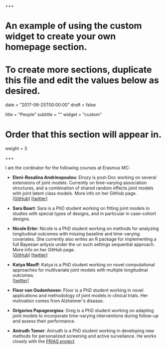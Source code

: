 +++
# An example of using the custom widget to create your own homepage section.
# To create more sections, duplicate this file and edit the values below as desired.

date = "2017-06-25T00:00:00"
draft = false

title = "People"
subtitle = ""
widget = "custom"

# Order that this section will appear in.
weight = 3

+++

I am the cordinator for the following courses at Erasmus MC:

- **Eleni-Rosalina Andrinopoulou**: Elrozy is post-Doc working on several extensions of joint models. Currently on time-varying association structures, and a combination of shared random effects joint models with joint latent class models. More info on her GitHub page.  
[[GitHub](https://github.com/ERandrinopoulou)]
[[twitter](https://twitter.com/ERandrinopoulou)]

- **Sara Baart**: Sara is a PhD student working on fitting joint models in studies with special types of designs, and in particular in case-cohort designs.

- **Nicole Erler**: Nicole is a PhD student working on methods for analyzing longitudinal outcomes with missing baseline and time-varying covariates. She currently also writes an R package for implementing a full Bayesian anlysis under the un such settings sequential approach. More info on her GitHub page.  
[[GitHub](https://github.com/nerler)]
[[twitter](https://twitter.com/n_erler)]

- **Katya Mauff**: Katya is a PhD student working on novel computational approaches for multivariate joint models with multiple longitudinal outcomes.  
[[twitter](https://twitter.com/katya_mauff)]

- **Floor van Oudenhoven**: Floor is a PhD student working in novel applications and methodology of joint models in clinical trials. Her motivation comes from Alzheimer's disease.

- **Grigorios Papageorgiou**: Greg is a PhD student working on adapting joint models to incorporate time-varying interventions during follow-up and assess their performance.  

- **Anirudh Tomer**: Anirudh is a PhD student working in developing new methods for personalized screening and active surveilance. He works closely with the [PRIAS project](https://www.prias-project.org/). 
